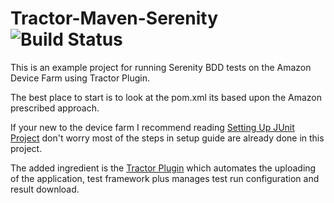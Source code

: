 # Tractor-Maven-Serenity ![Build Status](https://travis-ci.org/metalmynds/tractor-maven-serenity.svg?branch=master)
This is an example project for running Serenity BDD tests on the Amazon Device Farm using Tractor Plugin.

The best place to start is to look at the pom.xml its based upon the Amazon prescribed approach.

If your new to the device farm I recommend reading [Setting Up JUnit Project](https://docs.aws.amazon.com/devicefarm/latest/developerguide/test-types-android-appium-java-junit.html) don't worry most of the steps in setup guide are already done in this project.

The added ingredient is the [Tractor Plugin](https://github.com/metalmynds/tractor-maven-plugin) which automates the uploading of the application, test framework plus manages test run configuration and result download.

